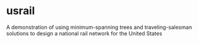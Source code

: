 # usrail
A demonstration of using minimum-spanning trees and traveling-salesman solutions to design a national rail network for the United States 
